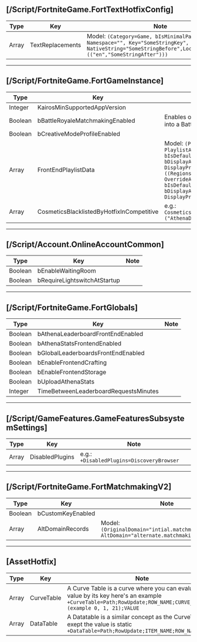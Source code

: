 ## [/Script/FortniteGame.FortTextHotfixConfig]
| Type | Key | Note |
| -------- | -------- | -------- |
| Array | TextReplacements | Model: `(Category=Game, bIsMinimalPatch=True, Namespace="", Key="SomeStringKey", NativeString="SomeStringBefore",LocalizedStrings=(("en","SomeStringAfter")))` |


---
## [/Script/FortniteGame.FortGameInstance]
| Type | Key | Note |
| -------- | -------- | -------- |
| Integer | KairosMinSupportedAppVersion | |
| Boolean | bBattleRoyaleMatchmakingEnabled | Enables or disables the ability to matchmake into a Battle Royale playlist |
| Boolean | bCreativeModeProfileEnabled | |
| Array | FrontEndPlaylistData | Model: `(PlaylistName=Playlist_PlaylistId, PlaylistAccess=(bEnabled=false, bIsDefaultPlaylist=false, CategoryIndex=0, bDisplayAsLimitedTime=false, DisplayPriority=8), AccessOverrides=((Regions=(\"ALL\"), Platforms=(\"ALL\"), OverrideAccess=(bEnabled=false, bIsDefaultPlaylist=false, bDisplayAsLimitedTime=False, DisplayPriority=8)))` |
| Array | CosmeticsBlacklistedByHotfixInCompetitive | e.g.: `CosmeticsBlacklistedByHotfixInCompetitive=("AthenaDance:eid_buffet")` |

---
## [/Script/Account.OnlineAccountCommon]
| Type | Key | Note |
| -------- | -------- | -------- |
| Boolean | bEnableWaitingRoom | |
| Boolean | bRequireLightswitchAtStartup | |


---
## [/Script/FortniteGame.FortGlobals]
| Type | Key | Note |
| -------- | -------- | -------- |
| Boolean | bAthenaLeaderboardFrontEndEnabled | |
| Boolean | bAthenaStatsFrontendEnabled | |
| Boolean | bGlobalLeaderboardsFrontEndEnabled | |
| Boolean | bEnableFrontendCrafting | |
| Boolean | bEnableFrontendStorage | |
| Boolean | bUploadAthenaStats | |
| Integer | TimeBetweenLeaderboardRequestsMinutes | |

---
## [/Script/GameFeatures.GameFeaturesSubsystemSettings]
| Type | Key | Note |
| -------- | -------- | -------- |
| Array | DisabledPlugins | e.g.: `+DisabledPlugins=DiscoveryBrowser` |

---
## [/Script/FortniteGame.FortMatchmakingV2]
| Type | Key | Note |
| -------- | -------- | -------- |
| Boolean | bCustomKeyEnabled | |
| Array | AltDomainRecords | Model: `(OriginalDomain="intial.matchmaking.domain", AltDomain="alternate.matchmaking.domain")`|
---
## [AssetHotfix]
| Type | Key | Note |
| -------- | -------- | -------- |
| Array | CurveTable | A Curve Table is a curve where you can evaluate a value by its key here's an example `+CurveTable=Path;RowUpdate;ROW_NAME;CURVE_NUMBER (example 0, 1, 21);VALUE`|
| Array | DataTable | A Datatable is a similar concept as the CurveTable exept the value is static `+DataTable=Path;RowUpdate;ITEM_NAME;ROW_NAME;VALUE`|
